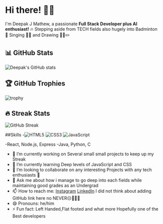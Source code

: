 # Hi there! 🙂🙂

I'm Deepak J Mathew, a passionate **Full Stack Developer plus AI enthusiast!** 🔥
Stepping aside from TECH fields also hugely into Badminton 🏸 Singing 🎤🎶 and Drawing 🧑‍🎨✏️
## 📊 GitHub Stats
![Deepak's GitHub stats](https://github-readme-stats.vercel.app/api?username=DeepakJ-777&show_icons=true&theme=radical)

## 🏆 GitHub Trophies
![trophy](https://github-profile-trophy.vercel.app/?username=DeepakJ-777&theme=monokai)

## 🔥 Streak Stats
![GitHub Streak](https://streak-stats.demolab.com/?user=DeepakJ-777&theme=dark)


##Skills
-![HTML5](https://img.shields.io/badge/HTML5-E34F26?style=for-the-badge&logo=html5&logoColor=white)
![CSS3](https://img.shields.io/badge/CSS3-1572B6?style=for-the-badge&logo=css3&logoColor=white)
![JavaScript](https://img.shields.io/badge/JavaScript-323330?style=for-the-badge&logo=javascript&logoColor=F7DF1E)

-React, Node.js, Express
-Java, Python, C

- 🔭 I’m currently working on Several small small projects to keep up my Streak 
- 🌱 I’m currently learning Deep levels of JavaScript and CSS
- 👯 I’m looking to collaborate on any interesting Projects with any tech enthusiasts 🙂
- 💬 Ask me about how i manage to go deep into each fields while maintaining good grades as an Undergrad
- 📫 How to reach me: [Instagram](https://www.instagram.com/de_deepak_oo5/)
  [LinkedIn](https://www.linkedin.com/in/deepak-j-mathew-9b890b2aa)
  I did not think about adding GitHub link here no NEVER☹️🚶‍♂️‍➡️
- 😄 Pronouns: he/him
- ⚡ Fun fact: Left Handed,Flat footed and what more Hopefully one of the Best developers


